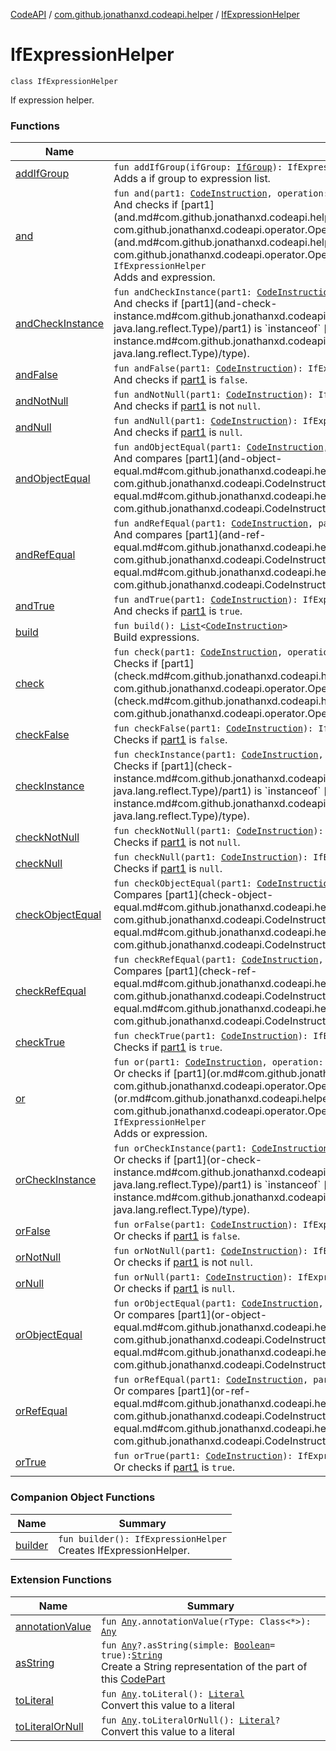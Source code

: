 [CodeAPI](../../index.md) / [com.github.jonathanxd.codeapi.helper](../index.md) / [IfExpressionHelper](.)

# IfExpressionHelper

`class IfExpressionHelper`

If expression helper.

### Functions

| Name | Summary |
|---|---|
| [addIfGroup](add-if-group.md) | `fun addIfGroup(ifGroup: `[`IfGroup`](../../com.github.jonathanxd.codeapi.base/-if-group/index.md)`): IfExpressionHelper`<br>Adds a if group to expression list. |
| [and](and.md) | `fun and(part1: `[`CodeInstruction`](../../com.github.jonathanxd.codeapi/-code-instruction.md)`, operation: `[`Conditional`](../../com.github.jonathanxd.codeapi.operator/-operator/-conditional/index.md)`, part2: `[`CodeInstruction`](../../com.github.jonathanxd.codeapi/-code-instruction.md)`): IfExpressionHelper`<br>And checks if [part1](and.md#com.github.jonathanxd.codeapi.helper.IfExpressionHelper$and(com.github.jonathanxd.codeapi.CodeInstruction, com.github.jonathanxd.codeapi.operator.Operator.Conditional, com.github.jonathanxd.codeapi.CodeInstruction)/operation) [part2](and.md#com.github.jonathanxd.codeapi.helper.IfExpressionHelper$and(com.github.jonathanxd.codeapi.CodeInstruction, com.github.jonathanxd.codeapi.operator.Operator.Conditional, com.github.jonathanxd.codeapi.CodeInstruction)/part2).`fun and(): IfExpressionHelper`<br>Adds and expression. |
| [andCheckInstance](and-check-instance.md) | `fun andCheckInstance(part1: `[`CodeInstruction`](../../com.github.jonathanxd.codeapi/-code-instruction.md)`, type: Type): IfExpressionHelper`<br>And checks if [part1](and-check-instance.md#com.github.jonathanxd.codeapi.helper.IfExpressionHelper$andCheckInstance(com.github.jonathanxd.codeapi.CodeInstruction, java.lang.reflect.Type)/part1) is `instanceof` [type](and-check-instance.md#com.github.jonathanxd.codeapi.helper.IfExpressionHelper$andCheckInstance(com.github.jonathanxd.codeapi.CodeInstruction, java.lang.reflect.Type)/type). |
| [andFalse](and-false.md) | `fun andFalse(part1: `[`CodeInstruction`](../../com.github.jonathanxd.codeapi/-code-instruction.md)`): IfExpressionHelper`<br>And checks if [part1](and-false.md#com.github.jonathanxd.codeapi.helper.IfExpressionHelper$andFalse(com.github.jonathanxd.codeapi.CodeInstruction)/part1) is `false`. |
| [andNotNull](and-not-null.md) | `fun andNotNull(part1: `[`CodeInstruction`](../../com.github.jonathanxd.codeapi/-code-instruction.md)`): IfExpressionHelper`<br>And checks if [part1](and-not-null.md#com.github.jonathanxd.codeapi.helper.IfExpressionHelper$andNotNull(com.github.jonathanxd.codeapi.CodeInstruction)/part1) is not `null`. |
| [andNull](and-null.md) | `fun andNull(part1: `[`CodeInstruction`](../../com.github.jonathanxd.codeapi/-code-instruction.md)`): IfExpressionHelper`<br>And checks if [part1](and-null.md#com.github.jonathanxd.codeapi.helper.IfExpressionHelper$andNull(com.github.jonathanxd.codeapi.CodeInstruction)/part1) is `null`. |
| [andObjectEqual](and-object-equal.md) | `fun andObjectEqual(part1: `[`CodeInstruction`](../../com.github.jonathanxd.codeapi/-code-instruction.md)`, part2: `[`CodeInstruction`](../../com.github.jonathanxd.codeapi/-code-instruction.md)`): IfExpressionHelper`<br>And compares [part1](and-object-equal.md#com.github.jonathanxd.codeapi.helper.IfExpressionHelper$andObjectEqual(com.github.jonathanxd.codeapi.CodeInstruction, com.github.jonathanxd.codeapi.CodeInstruction)/part1) and [part2](and-object-equal.md#com.github.jonathanxd.codeapi.helper.IfExpressionHelper$andObjectEqual(com.github.jonathanxd.codeapi.CodeInstruction, com.github.jonathanxd.codeapi.CodeInstruction)/part2) using [Any.equals](https://kotlinlang.org/api/latest/jvm/stdlib/kotlin/-any/equals.html) method. |
| [andRefEqual](and-ref-equal.md) | `fun andRefEqual(part1: `[`CodeInstruction`](../../com.github.jonathanxd.codeapi/-code-instruction.md)`, part2: `[`CodeInstruction`](../../com.github.jonathanxd.codeapi/-code-instruction.md)`): IfExpressionHelper`<br>And compares [part1](and-ref-equal.md#com.github.jonathanxd.codeapi.helper.IfExpressionHelper$andRefEqual(com.github.jonathanxd.codeapi.CodeInstruction, com.github.jonathanxd.codeapi.CodeInstruction)/part1) and [part2](and-ref-equal.md#com.github.jonathanxd.codeapi.helper.IfExpressionHelper$andRefEqual(com.github.jonathanxd.codeapi.CodeInstruction, com.github.jonathanxd.codeapi.CodeInstruction)/part2) by reference. |
| [andTrue](and-true.md) | `fun andTrue(part1: `[`CodeInstruction`](../../com.github.jonathanxd.codeapi/-code-instruction.md)`): IfExpressionHelper`<br>And checks if [part1](and-true.md#com.github.jonathanxd.codeapi.helper.IfExpressionHelper$andTrue(com.github.jonathanxd.codeapi.CodeInstruction)/part1) is `true`. |
| [build](build.md) | `fun build(): `[`List`](https://kotlinlang.org/api/latest/jvm/stdlib/kotlin.collections/-list/index.html)`<`[`CodeInstruction`](../../com.github.jonathanxd.codeapi/-code-instruction.md)`>`<br>Build expressions. |
| [check](check.md) | `fun check(part1: `[`CodeInstruction`](../../com.github.jonathanxd.codeapi/-code-instruction.md)`, operation: `[`Conditional`](../../com.github.jonathanxd.codeapi.operator/-operator/-conditional/index.md)`, part2: `[`CodeInstruction`](../../com.github.jonathanxd.codeapi/-code-instruction.md)`): IfExpressionHelper`<br>Checks if [part1](check.md#com.github.jonathanxd.codeapi.helper.IfExpressionHelper$check(com.github.jonathanxd.codeapi.CodeInstruction, com.github.jonathanxd.codeapi.operator.Operator.Conditional, com.github.jonathanxd.codeapi.CodeInstruction)/operation) [part2](check.md#com.github.jonathanxd.codeapi.helper.IfExpressionHelper$check(com.github.jonathanxd.codeapi.CodeInstruction, com.github.jonathanxd.codeapi.operator.Operator.Conditional, com.github.jonathanxd.codeapi.CodeInstruction)/part2). |
| [checkFalse](check-false.md) | `fun checkFalse(part1: `[`CodeInstruction`](../../com.github.jonathanxd.codeapi/-code-instruction.md)`): IfExpressionHelper`<br>Checks if [part1](check-false.md#com.github.jonathanxd.codeapi.helper.IfExpressionHelper$checkFalse(com.github.jonathanxd.codeapi.CodeInstruction)/part1) is `false`. |
| [checkInstance](check-instance.md) | `fun checkInstance(part1: `[`CodeInstruction`](../../com.github.jonathanxd.codeapi/-code-instruction.md)`, type: Type): IfExpressionHelper`<br>Checks if [part1](check-instance.md#com.github.jonathanxd.codeapi.helper.IfExpressionHelper$checkInstance(com.github.jonathanxd.codeapi.CodeInstruction, java.lang.reflect.Type)/part1) is `instanceof` [type](check-instance.md#com.github.jonathanxd.codeapi.helper.IfExpressionHelper$checkInstance(com.github.jonathanxd.codeapi.CodeInstruction, java.lang.reflect.Type)/type). |
| [checkNotNull](check-not-null.md) | `fun checkNotNull(part1: `[`CodeInstruction`](../../com.github.jonathanxd.codeapi/-code-instruction.md)`): IfExpressionHelper`<br>Checks if [part1](check-not-null.md#com.github.jonathanxd.codeapi.helper.IfExpressionHelper$checkNotNull(com.github.jonathanxd.codeapi.CodeInstruction)/part1) is not `null`. |
| [checkNull](check-null.md) | `fun checkNull(part1: `[`CodeInstruction`](../../com.github.jonathanxd.codeapi/-code-instruction.md)`): IfExpressionHelper`<br>Checks if [part1](check-null.md#com.github.jonathanxd.codeapi.helper.IfExpressionHelper$checkNull(com.github.jonathanxd.codeapi.CodeInstruction)/part1) is `null`. |
| [checkObjectEqual](check-object-equal.md) | `fun checkObjectEqual(part1: `[`CodeInstruction`](../../com.github.jonathanxd.codeapi/-code-instruction.md)`, part2: `[`CodeInstruction`](../../com.github.jonathanxd.codeapi/-code-instruction.md)`): IfExpressionHelper`<br>Compares [part1](check-object-equal.md#com.github.jonathanxd.codeapi.helper.IfExpressionHelper$checkObjectEqual(com.github.jonathanxd.codeapi.CodeInstruction, com.github.jonathanxd.codeapi.CodeInstruction)/part1) and [part2](check-object-equal.md#com.github.jonathanxd.codeapi.helper.IfExpressionHelper$checkObjectEqual(com.github.jonathanxd.codeapi.CodeInstruction, com.github.jonathanxd.codeapi.CodeInstruction)/part2) using [Any.equals](https://kotlinlang.org/api/latest/jvm/stdlib/kotlin/-any/equals.html) method. |
| [checkRefEqual](check-ref-equal.md) | `fun checkRefEqual(part1: `[`CodeInstruction`](../../com.github.jonathanxd.codeapi/-code-instruction.md)`, part2: `[`CodeInstruction`](../../com.github.jonathanxd.codeapi/-code-instruction.md)`): IfExpressionHelper`<br>Compares [part1](check-ref-equal.md#com.github.jonathanxd.codeapi.helper.IfExpressionHelper$checkRefEqual(com.github.jonathanxd.codeapi.CodeInstruction, com.github.jonathanxd.codeapi.CodeInstruction)/part1) and [part2](check-ref-equal.md#com.github.jonathanxd.codeapi.helper.IfExpressionHelper$checkRefEqual(com.github.jonathanxd.codeapi.CodeInstruction, com.github.jonathanxd.codeapi.CodeInstruction)/part2) by reference. |
| [checkTrue](check-true.md) | `fun checkTrue(part1: `[`CodeInstruction`](../../com.github.jonathanxd.codeapi/-code-instruction.md)`): IfExpressionHelper`<br>Checks if [part1](check-true.md#com.github.jonathanxd.codeapi.helper.IfExpressionHelper$checkTrue(com.github.jonathanxd.codeapi.CodeInstruction)/part1) is `true`. |
| [or](or.md) | `fun or(part1: `[`CodeInstruction`](../../com.github.jonathanxd.codeapi/-code-instruction.md)`, operation: `[`Conditional`](../../com.github.jonathanxd.codeapi.operator/-operator/-conditional/index.md)`, part2: `[`CodeInstruction`](../../com.github.jonathanxd.codeapi/-code-instruction.md)`): IfExpressionHelper`<br>Or checks if [part1](or.md#com.github.jonathanxd.codeapi.helper.IfExpressionHelper$or(com.github.jonathanxd.codeapi.CodeInstruction, com.github.jonathanxd.codeapi.operator.Operator.Conditional, com.github.jonathanxd.codeapi.CodeInstruction)/operation) [part2](or.md#com.github.jonathanxd.codeapi.helper.IfExpressionHelper$or(com.github.jonathanxd.codeapi.CodeInstruction, com.github.jonathanxd.codeapi.operator.Operator.Conditional, com.github.jonathanxd.codeapi.CodeInstruction)/part2).`fun or(): IfExpressionHelper`<br>Adds or expression. |
| [orCheckInstance](or-check-instance.md) | `fun orCheckInstance(part1: `[`CodeInstruction`](../../com.github.jonathanxd.codeapi/-code-instruction.md)`, type: Type): IfExpressionHelper`<br>Or checks if [part1](or-check-instance.md#com.github.jonathanxd.codeapi.helper.IfExpressionHelper$orCheckInstance(com.github.jonathanxd.codeapi.CodeInstruction, java.lang.reflect.Type)/part1) is `instanceof` [type](or-check-instance.md#com.github.jonathanxd.codeapi.helper.IfExpressionHelper$orCheckInstance(com.github.jonathanxd.codeapi.CodeInstruction, java.lang.reflect.Type)/type). |
| [orFalse](or-false.md) | `fun orFalse(part1: `[`CodeInstruction`](../../com.github.jonathanxd.codeapi/-code-instruction.md)`): IfExpressionHelper`<br>Or checks if [part1](or-false.md#com.github.jonathanxd.codeapi.helper.IfExpressionHelper$orFalse(com.github.jonathanxd.codeapi.CodeInstruction)/part1) is `false`. |
| [orNotNull](or-not-null.md) | `fun orNotNull(part1: `[`CodeInstruction`](../../com.github.jonathanxd.codeapi/-code-instruction.md)`): IfExpressionHelper`<br>Or checks if [part1](or-not-null.md#com.github.jonathanxd.codeapi.helper.IfExpressionHelper$orNotNull(com.github.jonathanxd.codeapi.CodeInstruction)/part1) is not `null`. |
| [orNull](or-null.md) | `fun orNull(part1: `[`CodeInstruction`](../../com.github.jonathanxd.codeapi/-code-instruction.md)`): IfExpressionHelper`<br>Or checks if [part1](or-null.md#com.github.jonathanxd.codeapi.helper.IfExpressionHelper$orNull(com.github.jonathanxd.codeapi.CodeInstruction)/part1) is `null`. |
| [orObjectEqual](or-object-equal.md) | `fun orObjectEqual(part1: `[`CodeInstruction`](../../com.github.jonathanxd.codeapi/-code-instruction.md)`, part2: `[`CodeInstruction`](../../com.github.jonathanxd.codeapi/-code-instruction.md)`): IfExpressionHelper`<br>Or compares [part1](or-object-equal.md#com.github.jonathanxd.codeapi.helper.IfExpressionHelper$orObjectEqual(com.github.jonathanxd.codeapi.CodeInstruction, com.github.jonathanxd.codeapi.CodeInstruction)/part1) and [part2](or-object-equal.md#com.github.jonathanxd.codeapi.helper.IfExpressionHelper$orObjectEqual(com.github.jonathanxd.codeapi.CodeInstruction, com.github.jonathanxd.codeapi.CodeInstruction)/part2) using [Any.equals](https://kotlinlang.org/api/latest/jvm/stdlib/kotlin/-any/equals.html) method. |
| [orRefEqual](or-ref-equal.md) | `fun orRefEqual(part1: `[`CodeInstruction`](../../com.github.jonathanxd.codeapi/-code-instruction.md)`, part2: `[`CodeInstruction`](../../com.github.jonathanxd.codeapi/-code-instruction.md)`): IfExpressionHelper`<br>Or compares [part1](or-ref-equal.md#com.github.jonathanxd.codeapi.helper.IfExpressionHelper$orRefEqual(com.github.jonathanxd.codeapi.CodeInstruction, com.github.jonathanxd.codeapi.CodeInstruction)/part1) and [part2](or-ref-equal.md#com.github.jonathanxd.codeapi.helper.IfExpressionHelper$orRefEqual(com.github.jonathanxd.codeapi.CodeInstruction, com.github.jonathanxd.codeapi.CodeInstruction)/part2) by reference. |
| [orTrue](or-true.md) | `fun orTrue(part1: `[`CodeInstruction`](../../com.github.jonathanxd.codeapi/-code-instruction.md)`): IfExpressionHelper`<br>Or checks if [part1](or-true.md#com.github.jonathanxd.codeapi.helper.IfExpressionHelper$orTrue(com.github.jonathanxd.codeapi.CodeInstruction)/part1) is `true`. |

### Companion Object Functions

| Name | Summary |
|---|---|
| [builder](builder.md) | `fun builder(): IfExpressionHelper`<br>Creates IfExpressionHelper. |

### Extension Functions

| Name | Summary |
|---|---|
| [annotationValue](../../com.github.jonathanxd.codeapi.util.conversion/kotlin.-any/annotation-value.md) | `fun `[`Any`](https://kotlinlang.org/api/latest/jvm/stdlib/kotlin/-any/index.html)`.annotationValue(rType: Class<*>): `[`Any`](https://kotlinlang.org/api/latest/jvm/stdlib/kotlin/-any/index.html) |
| [asString](../../com.github.jonathanxd.codeapi.util/kotlin.-any/as-string.md) | `fun `[`Any`](https://kotlinlang.org/api/latest/jvm/stdlib/kotlin/-any/index.html)`?.asString(simple: `[`Boolean`](https://kotlinlang.org/api/latest/jvm/stdlib/kotlin/-boolean/index.html)` = true): `[`String`](https://kotlinlang.org/api/latest/jvm/stdlib/kotlin/-string/index.html)<br>Create a String representation of the part of this [CodePart](../../com.github.jonathanxd.codeapi/-code-part/index.md) |
| [toLiteral](../../com.github.jonathanxd.codeapi.util.conversion/kotlin.-any/to-literal.md) | `fun `[`Any`](https://kotlinlang.org/api/latest/jvm/stdlib/kotlin/-any/index.html)`.toLiteral(): `[`Literal`](../../com.github.jonathanxd.codeapi.literal/-literal/index.md)<br>Convert this value to a literal |
| [toLiteralOrNull](../../com.github.jonathanxd.codeapi.util.conversion/kotlin.-any/to-literal-or-null.md) | `fun `[`Any`](https://kotlinlang.org/api/latest/jvm/stdlib/kotlin/-any/index.html)`.toLiteralOrNull(): `[`Literal`](../../com.github.jonathanxd.codeapi.literal/-literal/index.md)`?`<br>Convert this value to a literal |
